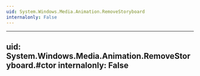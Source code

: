 ```yaml
---
uid: System.Windows.Media.Animation.RemoveStoryboard
internalonly: False
---
```


---
uid: System.Windows.Media.Animation.RemoveStoryboard.#ctor
internalonly: False
---
